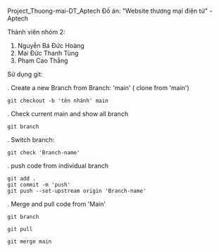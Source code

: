 Project_Thuong-mai-DT_Aptech
Đồ án: "Website thương mại điện tử" - Aptech

Thành viên nhóm 2:

1. Nguyễn Bá Đức Hoàng
2. Mai Đức Thanh Tùng
3. Phạm Cao Thắng


Sử dụng git:

. Create a new Branch from Branch: 'main' ( clone from 'main')

    git checkout -b 'tên nhánh' main

. Check current main and show all branch

    git branch

. Switch branch:

    git check 'Branch-name'

. push code from individual branch

    git add .
    git commit -m 'push'
    git push --set-upstream origin 'Branch-name'

. Merge and pull code from 'Main'

    git branch
    
    git pull
    
    git merge main

